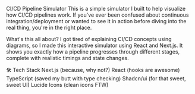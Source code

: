 CI/CD Pipeline Simulator
This is a simple simulator I built to help visualize how CI/CD pipelines work. If you've ever been confused about continuous integration/deployment or wanted to see it in action before diving into the real thing, you're in the right place.

What's this all about?
I got tired of explaining CI/CD concepts using diagrams, so I made this interactive simulator using React and Next.js. It shows you exactly how a pipeline progresses through different stages, complete with realistic timings and state changes.

🛠 Tech Stack
Next.js (because, why not?)
React (hooks are awesome)
TypeScript (saved my butt with type checking)
Shadcn/ui (for that sweet, sweet UI)
Lucide Icons (clean icons FTW)

